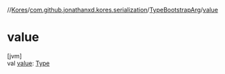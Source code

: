 //[Kores](../../../index.md)/[com.github.jonathanxd.kores.serialization](../index.md)/[TypeBootstrapArg](index.md)/[value](value.md)

# value

[jvm]\
val [value](value.md): [Type](https://docs.oracle.com/javase/8/docs/api/java/lang/reflect/Type.html)
